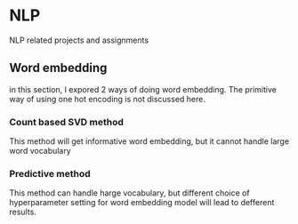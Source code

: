 # NLP
NLP related projects and assignments
## Word embedding
in this section, I expored 2 ways of doing word embedding. The primitive way of using one hot encoding is not discussed here.
### Count based SVD method 
This method will get informative word embedding, but it cannot handle large word vocabulary
### Predictive method 
This method can handle harge vocabulary, but different choice of hyperparameter setting for word embedding model will lead to defferent results.
